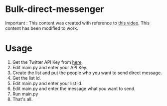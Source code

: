 # Bulk-direct-messenger
Important : This content was created with reference to [this video](https://youtu.be/fFzI0h-3USI). This content has been modified to work.

# Usage
1. Get the Twitter API Key from [here](https://developer.twitter.com).
2. Edit main.py and enter your API Key.
3. Create the list and put the people who you want to send direct message.
4. Get the list id.
5. Edit main.py and enter your list id.
6. Edit main.py and enter the message what you want to send.
7. Run main.py
8. That's all.
